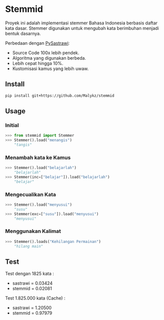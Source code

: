 # Stemmid

Proyek ini adalah implementasi stemmer Bahasa Indonesia berbasis daftar kata dasar. Stemmer digunakan untuk mengubah kata berimbuhan menjadi bentuk dasarnya.

Perbedaan dengan [PySastrawi](https://github.com/har07/PySastrawi):
- Source Code 100x lebih pendek.
- Algoritma yang digunakan berbeda.
- Lebih cepat hingga 10%.
- Kustomisasi kamus yang lebih uwaw.

## Install
```bash
pip install git+https://github.com/Malykz/stemmid
```
## Usage
### Initial
```python
>>> from stemmid import Stemmer
>>> Stemmer().load("menangis")
    "tangis"
```
### Menambah kata ke Kamus
```python
>>> Stemmer().load("belajarlah")
    "belajarlah"
>>> Stemmer(inc=["belajar"]).load("belajarlah")
    "belajar"
```
### Mengecualikan Kata
```python
>>> Stemmer().load("menyusui")
    "susu"
>>> Stemmer(exc=["susu"]).load("menyusui")
    "menyusui"
```
### Menggunakan Kalimat
```python
>>> Stemmer().loads("Kehilangan Permainan") 
    "hilang main"
```

## Test
Test dengan 1825 kata :
- sastrawi = 0.03424
- stemmid  = 0.02081

Test 1.825.000 kata (Cache) :
- sastrawi = 1.20500
- stemmid  = 0.97979
